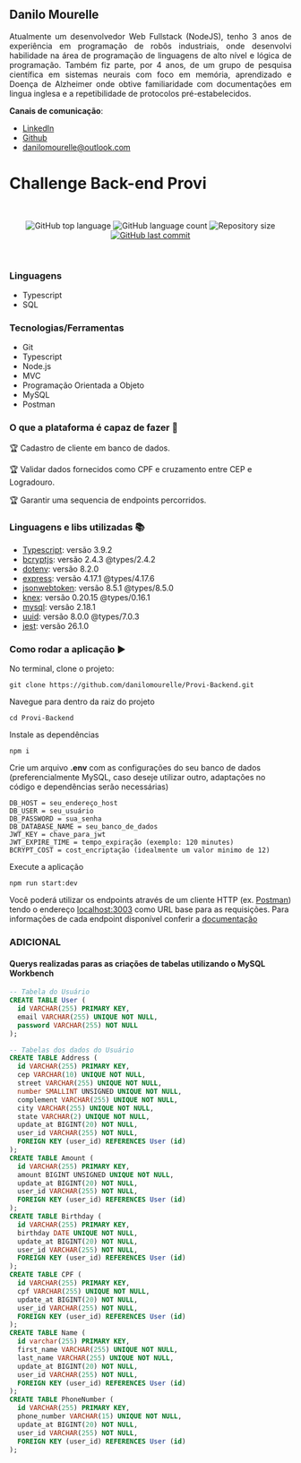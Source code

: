 ## Danilo Mourelle
<p align="justify">Atualmente um desenvolvedor Web Fullstack (NodeJS), tenho 3 anos de experiência em programação de robôs industriais, onde desenvolvi habilidade na área de programação de linguagens de alto nível e lógica de programação. Também fiz parte, por 4 anos, de um grupo de pesquisa científica em sistemas neurais com foco em memória, aprendizado e Doença de Alzheimer onde obtive familiaridade com documentações em lingua inglesa e a repetibilidade de protocolos pré-estabelecidos.</p>

**Canais de comunicação**:
- [LinkedIn](https://www.linkedin.com/in/danilomourelle/)
- [Github](https://github.com/danilomourelle)
- <danilomourelle@outlook.com>

# Challenge Back-end Provi

<br>
<p align="center">
  <img alt="GitHub top language" src="https://img.shields.io/github/languages/top/danilomourelle/Provi-Backend">

  <img alt="GitHub language count" src="https://img.shields.io/github/languages/count/danilomourelle/Provi-Backend">

  <img alt="Repository size" src="https://img.shields.io/github/repo-size/danilomourelle/Provi-Backend">

  <a href="https://github.com/danilomourelle/Provi-Backend/commits/master">
    <img alt="GitHub last commit" src="https://img.shields.io/github/last-commit/danilomourelle/Provi-Backend">
  </a>
</p>
<br>

### Linguagens

* Typescript
* SQL

### Tecnologias/Ferramentas

* Git
* Typescript
* Node.js
* MVC
* Programação Orientada a Objeto
* MySQL
* Postman

### O que a plataforma é capaz de fazer :checkered_flag:

:trophy: Cadastro de cliente em banco de dados.

:trophy: Validar dados fornecidos como CPF e cruzamento entre CEP e Logradouro.

:trophy: Garantir uma sequencia de endpoints percorridos.

### Linguagens e libs utilizadas :books:

- [Typescript](https://www.typescriptlang.org/docs/home.html): versão 3.9.2
- [bcryptjs](https://github.com/kelektiv/node.bcrypt.js): versão 2.4.3 @types/2.4.2
- [dotenv](https://github.com/motdotla/dotenv): versão 8.2.0
- [express](https://expressjs.com/): versão 4.17.1 @types/4.17.6
- [jsonwebtoken](https://github.com/auth0/node-jsonwebtoken): versão 8.5.1 @types/8.5.0
- [knex](http://knexjs.org/): versão 0.20.15 @types/0.16.1 
- [mysql](https://github.com/mysqljs/mysql): versão 2.18.1
- [uuid](https://github.com/uuidjs/uuid): versão 8.0.0 @types/7.0.3
- [jest](https://jestjs.io/): versão 26.1.0


### Como rodar a aplicação :arrow_forward:

No terminal, clone o projeto: 

```
git clone https://github.com/danilomourelle/Provi-Backend.git
```
Navegue para dentro da raiz do projeto
```
cd Provi-Backend
```
Instale as dependências
```
npm i
```
Crie um arquivo __.env__ com as configurações do seu banco de dados (preferencialmente MySQL, caso deseje utilizar outro, adaptações no código e dependências serão necessárias)
```
DB_HOST = seu_endereço_host
DB_USER = seu_usuário
DB_PASSWORD = sua_senha
DB_DATABASE_NAME = seu_banco_de_dados
JWT_KEY = chave_para_jwt
JWT_EXPIRE_TIME = tempo_expiração (exemplo: 120 minutes)
BCRYPT_COST = cost_encriptação (idealmente um valor minimo de 12)
```
Execute a aplicação
```
npm run start:dev
```
Você poderá utilizar os endpoints através de um cliente HTTP (ex. [Postman](https://www.postman.com/product/api-client/)) tendo o endereço [localhost:3003](http:localhost:3003) como URL base para as requisições. Para informações de cada endpoint disponível conferir a [documentação](https://documenter.getpostman.com/view/10578976/T1Dv7uKL?version=latest)



### ADICIONAL
#### Querys realizadas paras as criações de tabelas utilizando o MySQL Workbench

```SQL
-- Tabela do Usuário
CREATE TABLE User (
  id VARCHAR(255) PRIMARY KEY,
  email VARCHAR(255) UNIQUE NOT NULL,
  password VARCHAR(255) NOT NULL
);
```
```SQL
-- Tabelas dos dados do Usuário
CREATE TABLE Address (
  id VARCHAR(255) PRIMARY KEY,
  cep VARCHAR(10) UNIQUE NOT NULL,
  street VARCHAR(255) UNIQUE NOT NULL,
  number SMALLINT UNSIGNED UNIQUE NOT NULL,
  complement VARCHAR(255) UNIQUE NOT NULL,
  city VARCHAR(255) UNIQUE NOT NULL,
  state VARCHAR(2) UNIQUE NOT NULL,
  update_at BIGINT(20) NOT NULL,
  user_id VARCHAR(255) NOT NULL,
  FOREIGN KEY (user_id) REFERENCES User (id)
);
CREATE TABLE Amount (
  id VARCHAR(255) PRIMARY KEY,
  amount BIGINT UNSIGNED UNIQUE NOT NULL,
  update_at BIGINT(20) NOT NULL,
  user_id VARCHAR(255) NOT NULL,
  FOREIGN KEY (user_id) REFERENCES User (id)
);
CREATE TABLE Birthday (
  id VARCHAR(255) PRIMARY KEY,
  birthday DATE UNIQUE NOT NULL,
  update_at BIGINT(20) NOT NULL,
  user_id VARCHAR(255) NOT NULL,
  FOREIGN KEY (user_id) REFERENCES User (id)
);
CREATE TABLE CPF (
  id VARCHAR(255) PRIMARY KEY,
  cpf VARCHAR(255) UNIQUE NOT NULL,
  update_at BIGINT(20) NOT NULL,
  user_id VARCHAR(255) NOT NULL,
  FOREIGN KEY (user_id) REFERENCES User (id)
);
CREATE TABLE Name (
  id varchar(255) PRIMARY KEY,
  first_name VARCHAR(255) UNIQUE NOT NULL,
  last_name VARCHAR(255) UNIQUE NOT NULL,
  update_at BIGINT(20) NOT NULL,
  user_id VARCHAR(255) NOT NULL,
  FOREIGN KEY (user_id) REFERENCES User (id)
);
CREATE TABLE PhoneNumber (
  id VARCHAR(255) PRIMARY KEY,
  phone_number VARCHAR(15) UNIQUE NOT NULL,
  update_at BIGINT(20) NOT NULL,
  user_id VARCHAR(255) NOT NULL,
  FOREIGN KEY (user_id) REFERENCES User (id)
);
```
